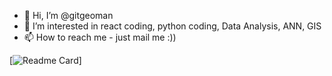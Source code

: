 - 👋 Hi, I’m @gitgeoman
- 👀 I’m interested in  react coding, python coding, Data Analysis, ANN, GIS
- 📫 How to reach me - just mail me :))

<!---
gitgeoman/gitgeoman is a ✨ special ✨ repository because its `README.md` (this file) appears on your GitHub profile.
You can click the Preview link to take a look at your changes.
--->
[![Readme Card](https://github-readme-stats.vercel.app/api/pin/?username=gitgeomana&repo=playground_psips_2023)]
